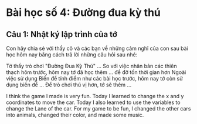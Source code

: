 # Bài học số 4: Đường đua kỳ thú


## Câu 1: Nhật ký lập trình của tớ

Con hãy chia sẻ với thầy cô và các bạn về những cảm nghĩ của con sau bài học hôm nay bằng cách trả lời những câu hỏi sau nhé:

Tớ thấy trò chơi "Đường Đua Kỳ Thú" ...
So với việc nhân bản các thiên thạch hôm trước, hôm nay tớ đã học thêm ... để đỡ tốn thời gian hơn
Ngoài việc sử dụng Biến để tính điểm như các bài học trước, hôm nay tớ còn sử dụng biến để ...
Để trò chơi thú vị hơn, tớ sẽ thêm ...

I think the game I made is very fun.
Today I learned to change the x and y coordinates to move the car.
Today I also learned to use the variables to change the Lane of the car.
For my game to be fun, I changed the other cars into animals, changed their color, and made some music.
